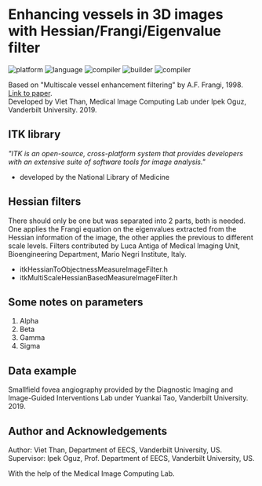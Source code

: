 # Enhancing vessels in 3D images with Hessian/Frangi/Eigenvalue filter

<p align="left">
	<img src="https://img.shields.io/badge/platform-ubuntu-blueviolet?style=for-the-badge"
			 alt="platform">
	<img src="https://img.shields.io/badge/language-C++11-green?style=for-the-badge"
			 alt="language">
  	<img src="https://img.shields.io/badge/compiler-GCC 5.4.0-green?style=for-the-badge"
			 alt="compiler">
	<img src="https://img.shields.io/badge/builder-cmake 3.7.1-green?style=for-the-badge"
			 alt="builder">
	<img src="https://img.shields.io/badge/library-ITK 4.12.2|Python2.7.12-critical?style=for-the-badge"
			 alt="compiler">
</p>

Based on "Multiscale vessel enhancement filtering" by A.F. Frangi, 1998. <a href="https://link.springer.com/chapter/10.1007/BFb0056195">Link to paper</a>.<br>
Developed by Viet Than, Medical Image Computing Lab under Ipek Oguz, Vanderbilt University. 2019.

## ITK library
<i>"ITK is an open-source, cross-platform system that provides developers with an extensive suite of software tools for image analysis."</i><br>
 - developed by the National Library of Medicine
 
## Hessian filters
There should only be one but was separated into 2 parts, both is needed. One applies the Frangi equation on the eigenvalues extracted from the Hessian information of the image, the other applies the previous to different scale levels. Filters contributed by Luca Antiga of Medical Imaging Unit, Bioengineering Department, Mario Negri Institute, Italy.
 - itkHessianToObjectnessMeasureImageFilter.h
 - itkMultiScaleHessianBasedMeasureImageFilter.h
 
## Some notes on parameters
1. Alpha
2. Beta
3. Gamma
4. Sigma

## Data example
Smallfield fovea angiography provided by the Diagnostic Imaging and Image-Guided Interventions Lab under Yuankai Tao, Vanderbilt University. 2019.

## Author and Acknowledgements
Author: Viet Than, Department of EECS, Vanderbilt University, US.<br>
Supervisor: Ipek Oguz, Prof. Department of EECS, Vanderbilt University, US.

With the help of the Medical Image Computing Lab.
